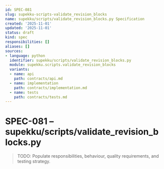 ```yaml
---
id: SPEC-081
slug: supekku-scripts-validate_revision_blocks
name: supekku/scripts/validate_revision_blocks.py Specification
created: '2025-11-01'
updated: '2025-11-01'
status: draft
kind: spec
responsibilities: []
aliases: []
sources:
- language: python
  identifier: supekku/scripts/validate_revision_blocks.py
  module: supekku.scripts.validate_revision_blocks
  variants:
  - name: api
    path: contracts/api.md
  - name: implementation
    path: contracts/implementation.md
  - name: tests
    path: contracts/tests.md
---
```


# SPEC-081 – supekku/scripts/validate_revision_blocks.py

> TODO: Populate responsibilities, behaviour, quality requirements, and testing strategy.
